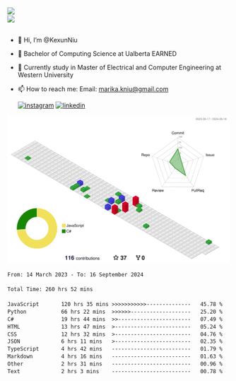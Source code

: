 <a href="https://github.com/anuraghazra/github-readme-stats">
  <img align="center" src="https://github-readme-stats.vercel.app/api?username=KexunNiu&show_icons=true" />
</a>
</br>
<a href="https://github.com/anuraghazra/github-readme-stats">
  <img align="center" src="https://github-readme-stats.vercel.app/api/top-langs/?username=KexunNiu" />
</a>

</br>
</br>

- 👋 Hi, I’m @KexunNiu
- 👀 Bachelor of Computing Science at Ualberta EARNED
- 🌱 Currently study in Master of Electrical and Computer Engineering at Western University
- 📫 How to reach me: Email: marika.kniu@gmail.com
  
  [![instagram](https://github.com/shikhar1020jais1/Git-Social/blob/master/Icons/Instagram1.png (Instagram))][1] [![linkedin](https://github.com/shikhar1020jais1/Git-Social/blob/master/Icons/LinkedIn1.png (LinkedIn))][2]

<!-- To Link your profile to the media buttons -->

[1]: https://www.instagram.com/barryn719_
[2]: https://www.linkedin.com/in/kexun-niu



![](./profile-3d-contrib/profile-gitblock.svg)

<!--START_SECTION:waka-->

```txt
From: 14 March 2023 - To: 16 September 2024

Total Time: 260 hrs 52 mins

JavaScript       120 hrs 35 mins >>>>>>>>>>>--------------   45.78 %
Python           66 hrs 22 mins  >>>>>>-------------------   25.20 %
C#               19 hrs 44 mins  >>-----------------------   07.49 %
HTML             13 hrs 47 mins  >------------------------   05.24 %
CSS              12 hrs 32 mins  >------------------------   04.76 %
JSON             6 hrs 11 mins   >------------------------   02.35 %
TypeScript       4 hrs 42 mins   -------------------------   01.79 %
Markdown         4 hrs 16 mins   -------------------------   01.63 %
Other            2 hrs 31 mins   -------------------------   00.96 %
Text             2 hrs 3 mins    -------------------------   00.78 %
```

<!--END_SECTION:waka-->

